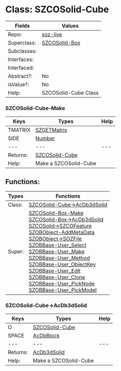 
# Class:	SZCOSolid-Cube

| Fields | Values |
| --------- | --------- |
| Repo: | [soz-live](/repos/soz-live.html) |
| Superclass: | [SZCOSolid-Box](SZCOSolid-Box.html) |
| Subclasses: |  |
| Interfaces: |  |
| Interfaced: |  |
| Abstract?: | No |
| isValue?: | No |
| Help: | SZCOSolid-Cube Class |

### SZCOSolid-Cube-Make

| Keys | Types | Help |
| --------- | --------- | --------- |
| TMATRIX | [SZGETMatrix](SZGETMatrix.html) |  |
| SIDE | [Number](Number.html) |  |
| --- | --- | --- |
| Returns: | [SZCOSolid-Cube](SZCOSolid-Cube.html) |
| Help: | Make a SZCOSolid-Cube |


## Functions:

| Types | Functions |
| --------- | --------- |
| Class: | [SZCOSolid-Cube->AcDb3dSolid](#SZCOSolid-Cube->AcDb3dSolid) |
| Super: | [SZCOSolid-Box-Make](SZCOSolid-Box.html) <br> [SZCOSolid-Box->AcDb3dSolid](SZCOSolid-Box.html) <br> [SZCOSolid->SZCOFeature](SZCOSolid.html) <br> [SZOBObject-AddMetaData](SZOBObject.html) <br> [SZOBObject->SOZFile](SZOBObject.html) <br> [SZOBBase-User_Select](SZOBBase.html) <br> [SZOBBase-User_Make](SZOBBase.html) <br> [SZOBBase-User_Method](SZOBBase.html) <br> [SZOBBase-User_ObjectKey](SZOBBase.html) <br> [SZOBBase-User_Edit](SZOBBase.html) <br> [SZOBBase-User_Clone](SZOBBase.html) <br> [SZOBBase-User_PickNode](SZOBBase.html) <br> [SZOBBase-User_PickModel](SZOBBase.html) |


### SZCOSolid-Cube->AcDb3dSolid

| Keys | Types | Help |
| --------- | --------- | --------- |
| O | [SZCOSolid-Cube](SZCOSolid-Cube.html) |  |
| SPACE | [AcDbBlock](AcDbBlock.html) |  |
| --- | --- | --- |
| Returns: | [AcDb3dSolid](AcDb3dSolid.html) |
| Help: | Make a SZCOSolid-Cube |

